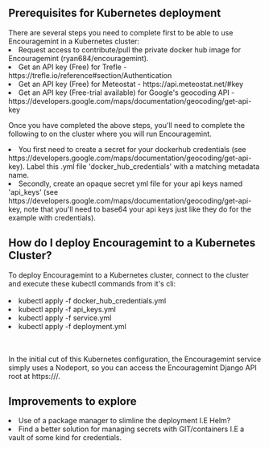 <h2>Prerequisites for Kubernetes deployment</h2>
There are several steps you need to complete first to be able to use Encouragemint in a Kubernetes cluster:<br>

<li>Request access to contribute/pull the private docker hub image for Encouragemint (ryan684/encouragemint).</li>
<li>Get an API key (Free) for Trefle - https://trefle.io/reference#section/Authentication</li>
<li>Get an API key (Free) for Meteostat - https://api.meteostat.net/#key</li>
<li>Get an API key (Free-trial available) for Google's geocoding API -
https://developers.google.com/maps/documentation/geocoding/get-api-key</li>

Once you have completed the above steps, you'll need to complete the following to on the cluster where you will
run Encouragemint.<br>

<li>You first need to create a secret for your dockerhub credentials
(see https://developers.google.com/maps/documentation/geocoding/get-api-key). Label this .yml file
'docker_hub_credentials' with a matching metadata name.</li>
<li>Secondly, create an opaque secret yml file for your api keys named 'api_keys'
(see https://developers.google.com/maps/documentation/geocoding/get-api-key, note that you'll need
to base64 your api keys just like they do for the example with credentials).</li>

<h2>How do I deploy Encouragemint to a Kubernetes Cluster?</h2>
To deploy Encouragemint to a Kubernetes cluster, connect to the cluster and execute these kubectl commands
from it's cli:<br><br>

<li>kubectl apply -f docker_hub_credentials.yml</li>
<li>kubectl apply -f api_keys.yml</li>
<li>kubectl apply -f service.yml</li>
<li>kubectl apply -f deployment.yml</li><br><br>

In the initial cut of this Kubernetes configuration, the Encouragemint service simply uses a Nodeport, so you
can access the Encouragemint Django API root at https://<Node IP><Node Port>/.

<h2>Improvements to explore</h2>
<li>Use of a package manager to slimline the deployment I.E Helm?</li>
<li>Find a better solution for managing secrets with GIT/containers I.E a vault of some kind for credentials.</li>